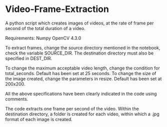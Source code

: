 # Video-Frame-Extraction
A python script which creates images of videos, at the rate of frame per second of the total duration of a video.

Requirements:
Numpy
OpenCV 4.3.0

To extract frames, change the source directory mentioned in the notebook, check the variable SOURCE_DIR.
The destination directory must also be specified in DEST_DIR.

To change the maximum acceptable video length, change the condition for total_seconds. Default has been set at 25 seconds.
To change the size of the image created, change the parameters in resize. Default has been set at 200x200.

All the above specifications have been clearly indicated in the code using comments.

The code extracts one frame per second of the video.
Within the destination directory, a folder is created for each video, within which a .jpg format of each image is created.

